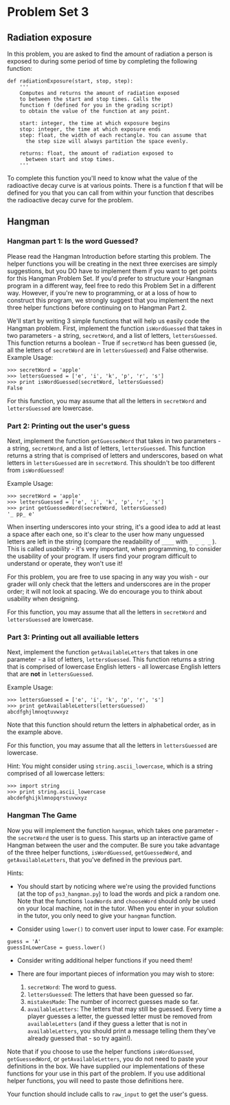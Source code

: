 # Problem Set 3

## Radiation exposure

In this problem, you are asked to find the amount of radiation a person is exposed to during some period of time by completing the following function:
```
def radiationExposure(start, stop, step):
    '''
    Computes and returns the amount of radiation exposed
    to between the start and stop times. Calls the 
    function f (defined for you in the grading script)
    to obtain the value of the function at any point.
 
    start: integer, the time at which exposure begins
    stop: integer, the time at which exposure ends
    step: float, the width of each rectangle. You can assume that
      the step size will always partition the space evenly.

    returns: float, the amount of radiation exposed to 
      between start and stop times.
    '''
```
To complete this function you'll need to know what the value of the radioactive decay curve is at various points. There is a function f that will be defined for you that you can call from within your function that describes the radioactive decay curve for the problem.

## Hangman

### Hangman part 1: Is the word Guessed?
Please read the Hangman Introduction before starting this problem. The helper functions you will be creating in the next three exercises are simply suggestions, but you DO have to implement them if you want to get points for this Hangman Problem Set. If you'd prefer to structure your Hangman program in a different way, feel free to redo this Problem Set in a different way. However, if you're new to programming, or at a loss of how to construct this program, we strongly suggest that you implement the next three helper functions before continuing on to Hangman Part 2.

We'll start by writing 3 simple functions that will help us easily code the Hangman problem. First, implement the function `isWordGuessed` that takes in two parameters - a string, `secretWord`, and a list of letters, `lettersGuessed`. This function returns a boolean - True if `secretWord` has been guessed (ie, all the letters of `secretWord` are in `lettersGuessed`) and False otherwise.
Example Usage:
```
>>> secretWord = 'apple' 
>>> lettersGuessed = ['e', 'i', 'k', 'p', 'r', 's']
>>> print isWordGuessed(secretWord, lettersGuessed)
False
```
For this function, you may assume that all the letters in `secretWord` and `lettersGuessed` are lowercase.

### Part 2: Printing out the user's guess
Next, implement the function `getGuessedWord` that takes in two parameters - a string, `secretWord`, and a list of letters, `lettersGuessed`. This function returns a string that is comprised of letters and underscores, based on what letters in `lettersGuessed` are in `secretWord`. This shouldn't be too different from `isWordGuessed`!

Example Usage:
```
>>> secretWord = 'apple' 
>>> lettersGuessed = ['e', 'i', 'k', 'p', 'r', 's']
>>> print getGuessedWord(secretWord, lettersGuessed)
'_ pp_ e'
```
When inserting underscores into your string, it's a good idea to add at least a space after each one, so it's clear to the user how many unguessed letters are left in the string (compare the readability of `____` with `_ _ _ _` ). This is called *usability* - it's very important, when programming, to consider the usability of your program. If users find your program difficult to understand or operate, they won't use it!

For this problem, you are free to use spacing in any way you wish - our grader will only check that the letters and underscores are in the proper order; it will not look at spacing. We do encourage you to think about usability when designing.

For this function, you may assume that all the letters in `secretWord` and `lettersGuessed` are lowercase.

### Part 3: Printing out all availiable letters
Next, implement the function `getAvailableLetters` that takes in one parameter - a list of letters, `lettersGuessed`. This function returns a string that is comprised of lowercase English letters - all lowercase English letters that are **not** in `lettersGuessed`.

Example Usage:
```
>>> lettersGuessed = ['e', 'i', 'k', 'p', 'r', 's']
>>> print getAvailableLetters(lettersGuessed)
abcdfghjlmnoqtuvwxyz
```
Note that this function should return the letters in alphabetical order, as in the example above.

For this function, you may assume that all the letters in `lettersGuessed` are lowercase.

Hint: You might consider using `string.ascii_lowercase`, which is a string comprised of all lowercase letters:
```
>>> import string
>>> print string.ascii_lowercase
abcdefghijklmnopqrstuvwxyz
```

### Hangman The Game
Now you will implement the function `hangman`, which takes one parameter - the `secretWord` the user is to guess. This starts up an interactive game of Hangman between the user and the computer. Be sure you take advantage of the three helper functions, `isWordGuessed`, `getGuessedWord`, and `getAvailableLetters`, that you've defined in the previous part.

Hints:
* You should start by noticing where we're using the provided functions (at the top of `ps3_hangman.py`) to load the words and pick a random one. Note that the functions `loadWords` and `chooseWord` should only be used on your local machine, not in the tutor. When you enter in your solution in the tutor, you only need to give your `hangman` function.

* Consider using `lower()` to convert user input to lower case. For example:
```
guess = 'A'
guessInLowerCase = guess.lower()
```
* Consider writing additional helper functions if you need them!

* There are four important pieces of information you may wish to store:

  1. `secretWord`: The word to guess.
  2. `lettersGuessed`: The letters that have been guessed so far.
  3. `mistakesMade`: The number of incorrect guesses made so far.
  4. `availableLetters`: The letters that may still be guessed. Every time a player guesses a letter, the guessed letter must be removed from `availableLetters` (and if they guess a letter that is not in `availableLetters`, you should print a message telling them they've already guessed that - so try again!).

Note that if you choose to use the helper functions `isWordGuessed`, `getGuessedWord`, or `getAvailableLetters`, you do not need to paste your definitions in the box. We have supplied our implementations of these functions for your use in this part of the problem. If you use additional helper functions, you will need to paste those definitions here.

Your function should include calls to `raw_input` to get the user's guess.
